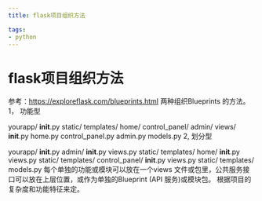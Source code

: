 ```yaml
---
title: flask项目组织方法

tags: 
- python
---
```


# flask项目组织方法

参考：https://exploreflask.com/blueprints.html
两种组织Blueprints 的方法。
1， 功能型

yourapp/
    __init__.py
    static/
    templates/
        home/
        control_panel/
        admin/
    views/
        __init__.py
        home.py
        control_panel.py
        admin.py
    models.py
2, 划分型

yourapp/
    __init__.py
    admin/
        __init__.py
        views.py
        static/
        templates/
    home/
        __init__.py
        views.py
        static/
        templates/
    control_panel/
        __init__.py
        views.py
        static/
        templates/
    models.py
每个单独的功能或模块可以放在一个views 文件或包里，公共服务接口可以放在上层位置，或作为单独的Blueprint (API 服务)或模块包。
根据项目的复杂度和功能特征来定。